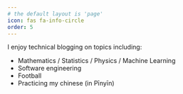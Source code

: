 ```yaml
---
# the default layout is 'page'
icon: fas fa-info-circle
order: 5
---
```


I enjoy technical blogging on topics including:
- Mathematics / Statistics / Physics / Machine Learning
- Software engineering
- Football
- Practicing my chinese (in Pīnyīn)